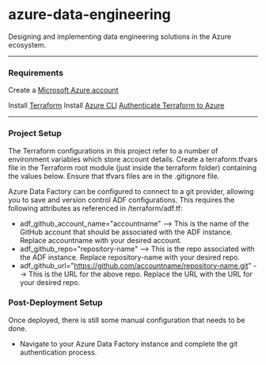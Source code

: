 # azure-data-engineering

Designing and implementing data engineering solutions in the Azure ecosystem.

***

### Requirements

Create a [Microsoft Azure account](https://azure.microsoft.com/en-us/pricing/purchase-options/azure-account/search?ef_id=_k_EAIaIQobChMImPu25uDnjgMVonR_AB36uTt-EAAYASAAEgLPIPD_BwE_k_&OCID=AIDcmmfq865whp_SEM__k_EAIaIQobChMImPu25uDnjgMVonR_AB36uTt-EAAYASAAEgLPIPD_BwE_k_&gad_source=1&gad_campaignid=22826911111&gclid=EAIaIQobChMImPu25uDnjgMVonR_AB36uTt-EAAYASAAEgLPIPD_BwE)

Install [Terraform](https://developer.hashicorp.com/terraform/tutorials/aws-get-started/install-cli)
Install [Azure CLI](https://learn.microsoft.com/en-us/cli/azure/install-azure-cli?view=azure-cli-latest)
[Authenticate Terraform to Azure](https://learn.microsoft.com/en-us/azure/developer/terraform/authenticate-to-azure?tabs=bash)

***

### Project Setup

The Terraform configurations in this project refer to a number of environment variables which store account details.
Create a terraform.tfvars file in the Terraform root module (just inside the terraform folder) containing the values below.
Ensure that tfvars files are in the .gitignore file.  

Azure Data Factory can be configured to connect to a git provider, allowing you to save and version control ADF configurations. 
This requires the following attributes as referenced in /terraform/adf.tf:

- adf_github_account_name="accountname" --> This is the name of the GitHub account that should be associated with the ADF instance. Replace accountname with your desired account.
- adf_github_repo="repository-name" --> This is the repo associated with the ADF instance. Replace repository-name with your desired repo.
- adf_github_url="https://github.com/accountname/repository-name.git" --> This is the URL for the above repo. Replace the URL with the URL for your desired repo. 

### Post-Deployment Setup

Once deployed, there is still some manual configuration that needs to be done.  

- Navigate to your Azure Data Factory instance and complete the git authentication process. 